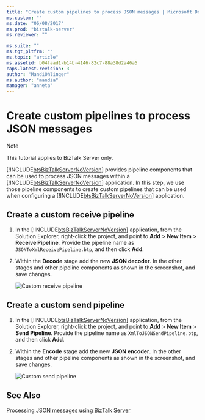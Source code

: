 ```yaml
---
title: "Create custom pipelines to process JSON messages | Microsoft Docs"
ms.custom: ""
ms.date: "06/08/2017"
ms.prod: "biztalk-server"
ms.reviewer: ""

ms.suite: ""
ms.tgt_pltfrm: ""
ms.topic: "article"
ms.assetid: b04faad1-b14b-4146-82c7-88a38d2a46a5
caps.latest.revision: 3
author: "MandiOhlinger"
ms.author: "mandia"
manager: "anneta"
---
```

# Create custom pipelines to process JSON messages
> [!NOTE]
>  This tutorial applies to BizTalk Server only.  
  
 [!INCLUDE[btsBizTalkServerNoVersion](../includes/btsbiztalkservernoversion-md.md)] provides pipeline components that can be used to process JSON messages within a [!INCLUDE[btsBizTalkServerNoVersion](../includes/btsbiztalkservernoversion-md.md)] application. In this step, we use those pipeline components to create custom pipelines that can be used when configuring a [!INCLUDE[btsBizTalkServerNoVersion](../includes/btsbiztalkservernoversion-md.md)] application.  
  
## Create a custom receive pipeline  
  
1. In the [!INCLUDE[btsBizTalkServerNoVersion](../includes/btsbiztalkservernoversion-md.md)] application, from the Solution Explorer, right-click the project, and point to **Add** > **New Item** > **Receive Pipeline**. Provide the pipeline name as `JSONToXmlReceivePipeline.btp`, and then click **Add**.  
  
2. Within the **Decode** stage add the new **JSON decoder**. In the other stages and other pipeline components as shown in the screenshot, and save changes.  
  
    ![Custom receive pipeline](../core/media/btsjson-receivepipeline.png "BTSJSON_ReceivePipeline")  
  
## Create a custom send pipeline  
  
1. In the [!INCLUDE[btsBizTalkServerNoVersion](../includes/btsbiztalkservernoversion-md.md)] application, from the Solution Explorer, right-click the project, and point to **Add** > **New Item** > **Send Pipeline**. Provide the pipeline name as `XmlToJSONSendPipeline.btp`, and then click **Add**.  
  
2. Within the **Encode** stage add the new **JSON encoder**. In the other stages and other pipeline components as shown in the screenshot, and save changes.  
  
    ![Custom send pipeline](../core/media/btsjson-sendpipeline.png "BTSJSON_SendPipeline")  
  
## See Also  
 [Processing JSON messages using BizTalk Server](../core/processing-json-messages-using-biztalk-server.md)